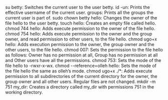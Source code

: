 su betty: Switches the current user to the user betty.
id -un: Prints the effective username of the current user.
groups: Prints all the groups the current user is part of.
sudo chown betty hello: Changes the owner of the file hello to the user betty.
touch hello: Creates an empty file called hello.
chmod 744 hello: Adds execute permission to the owner of the file hello.
chmod 754 hello: Adds execute permission to the owner and the group owner, and read permission to other users, to the file hello.
chmod ugo+x hello: Adds execution permission to the owner, the group owner and the other users, to the file hello.
chmod 007: Sets the permission to the file hello as follows: Owner has no permission at all, Group has no permission at all and Other users have all the permissions.
chmod 753: Sets the mode of the file hello to -rwxr-x-wx.
chmod --reference=olleh hello: Sets the mode of the file hello the same as olleh’s mode.
chmod ugo+x ./*: Adds execute permission to all subdirectories of the current directory for the owner, the group owner and all other users. Regular files are not changed.
mkdir -m 751 my_dir: Creates a directory called my_dir with permissions 751 in the working directory.
